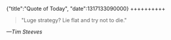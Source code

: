 {"title":"Quote of Today", "date":1317133090000}
++++++++++
<blockquote class="bigquote">
    "Luge strat&shy;e&shy;gy? Lie flat and try not to die."
</blockquote>
<cite>&mdash;Tim Steeves</cite>